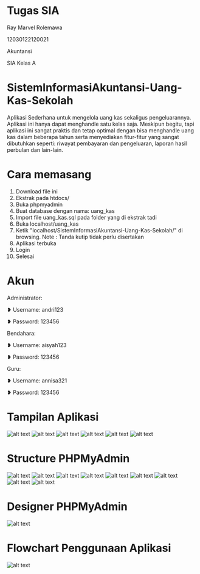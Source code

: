 # Tugas SIA
Ray Marvel Rolemawa

12030122120021

Akuntansi

SIA Kelas A

# SistemInformasiAkuntansi-Uang-Kas-Sekolah
Aplikasi Sederhana untuk mengelola uang kas sekaligus pengeluarannya. 
Aplikasi ini hanya dapat menghandle satu kelas saja.
Meskipun begitu, tapi aplikasi ini sangat praktis dan tetap optimal dengan bisa menghandle uang kas dalam beberapa tahun serta menyediakan fitur-fitur yang sangat dibutuhkan seperti: riwayat pembayaran dan pengeluaran, laporan hasil perbulan dan lain-lain. 

# Cara memasang
1. Download file ini
2. Ekstrak pada htdocs/
3. Buka phpmyadmin
4. Buat database dengan nama: uang_kas
5. Import file uang_kas.sql pada folder yang di ekstrak tadi
6. Buka localhost/uang_kas
7. Ketik "localhost/SistemInformasiAkuntansi-Uang-Kas-Sekolah/" di browsing. Note : Tanda kutip tidak perlu disertakan
8. Aplikasi terbuka
9. Login 
10. Selesai

# Akun

Administrator:

❥ Username: andri123

❥ Password: 123456


Bendahara:

❥ Username: aisyah123

❥ Password: 123456


Guru:

❥ Username: annisa321

❥ Password: 123456


# Tampilan Aplikasi 
![alt text](https://github.com/Ray-Marvel-Rolemawa/SistemInformasiAkuntansi-Uang-Kas-Sekolah/blob/main/Description/Screenshot%202023-12-02%20154312.png?raw=true)
![alt text](https://github.com/Ray-Marvel-Rolemawa/SistemInformasiAkuntansi-Uang-Kas-Sekolah/blob/main/Description/Screenshot%202023-12-02%20151642.png?raw=true)
![alt text](https://github.com/Ray-Marvel-Rolemawa/SistemInformasiAkuntansi-Uang-Kas-Sekolah/blob/main/Description/Screenshot%202023-12-02%20151701.png?raw=true)
![alt text](https://github.com/Ray-Marvel-Rolemawa/SistemInformasiAkuntansi-Uang-Kas-Sekolah/blob/main/Description/Screenshot%202023-12-02%20151810.png?raw=true)
![alt text](https://github.com/Ray-Marvel-Rolemawa/SistemInformasiAkuntansi-Uang-Kas-Sekolah/blob/main/Description/Screenshot%202023-12-02%20151833.png?raw=true)
![alt text](https://github.com/Ray-Marvel-Rolemawa/SistemInformasiAkuntansi-Uang-Kas-Sekolah/blob/main/Description/Screenshot%202023-12-02%20151850.png?raw=true)

# Structure PHPMyAdmin
![alt text](https://github.com/Ray-Marvel-Rolemawa/SistemInformasiAkuntansi-Uang-Kas-Sekolah/blob/main/Description/Database.png?raw=true)
![alt text](https://github.com/Ray-Marvel-Rolemawa/SistemInformasiAkuntansi-Uang-Kas-Sekolah/blob/main/Description/Bulan_pembayaran.png?raw=true)
![alt text](https://github.com/Ray-Marvel-Rolemawa/SistemInformasiAkuntansi-Uang-Kas-Sekolah/blob/main/Description/Jabatan.png?raw=true)
![alt text](https://github.com/Ray-Marvel-Rolemawa/SistemInformasiAkuntansi-Uang-Kas-Sekolah/blob/main/Description/Pengeluaran.png?raw=true)
![alt text](https://github.com/Ray-Marvel-Rolemawa/SistemInformasiAkuntansi-Uang-Kas-Sekolah/blob/main/Description/Riwayat.png?raw=true)
![alt text](https://github.com/Ray-Marvel-Rolemawa/SistemInformasiAkuntansi-Uang-Kas-Sekolah/blob/main/Description/Riwayat_pengeluaran.png?raw=true)
![alt text](https://github.com/Ray-Marvel-Rolemawa/SistemInformasiAkuntansi-Uang-Kas-Sekolah/blob/main/Description/Siswa.png?raw=true)
![alt text](https://github.com/Ray-Marvel-Rolemawa/SistemInformasiAkuntansi-Uang-Kas-Sekolah/blob/main/Description/Uang_kas.png?raw=true)
![alt text](https://github.com/Ray-Marvel-Rolemawa/SistemInformasiAkuntansi-Uang-Kas-Sekolah/blob/main/Description/User.png?raw=true)

# Designer PHPMyAdmin
![alt text](https://github.com/Ray-Marvel-Rolemawa/SistemInformasiAkuntansi-Uang-Kas-Sekolah/blob/main/Description/Designer.png?raw=true)


# Flowchart Penggunaan Aplikasi
![alt text](https://github.com/Ray-Marvel-Rolemawa/SistemInformasiAkuntansi-Uang-Kas-Sekolah/blob/main/Description/Flowchart_uang_kas.drawio.png?raw=true)
